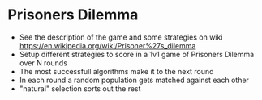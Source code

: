 # Prisoners Dilemma

- See the description of the game and some strategies on wiki https://en.wikipedia.org/wiki/Prisoner%27s_dilemma
- Setup different strategies to score in a 1v1 game of Prisoners Dilemma over N rounds
- The most successfull algorithms make it to the next round
- In each round a random population gets matched against each other
- "natural" selection sorts out the rest